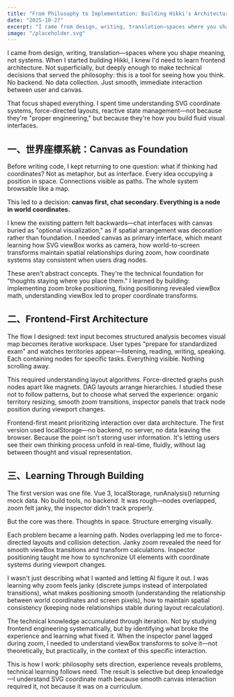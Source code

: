 ```yaml
---
title: "From Philosophy to Implementation: Building Hikki's Architecture"
date: "2025-10-27"
excerpt: "I came from design, writing, translation—spaces where you shape meaning, not systems. When I started building Hikki, I knew I'd need to learn frontend architecture deeply enough to make technical decisions that served the philosophy: this is a tool for seeing how you think."
image: "/placeholder.svg"
---
```


I came from design, writing, translation—spaces where you shape meaning, not systems. When I started building Hikki, I knew I'd need to learn frontend architecture. Not superficially, but deeply enough to make technical decisions that served the philosophy: this is a tool for seeing how you think. No backend. No data collection. Just smooth, immediate interaction between user and canvas.

That focus shaped everything. I spent time understanding SVG coordinate systems, force-directed layouts, reactive state management—not because they're "proper engineering," but because they're how you build fluid visual interfaces.

## 一、世界座標系統：Canvas as Foundation

Before writing code, I kept returning to one question: what if thinking had coordinates? Not as metaphor, but as interface. Every idea occupying a position in space. Connections visible as paths. The whole system browsable like a map.

This led to a decision: **canvas first, chat secondary. Everything is a node in world coordinates.**

I knew the existing pattern felt backwards—chat interfaces with canvas buried as "optional visualization," as if spatial arrangement was decoration rather than foundation. I needed canvas as primary interface, which meant learning how SVG viewBox works as camera, how world-to-screen transforms maintain spatial relationships during zoom, how coordinate systems stay consistent when users drag nodes.

These aren't abstract concepts. They're the technical foundation for "thoughts staying where you place them." I learned by building: implementing zoom broke positioning, fixing positioning revealed viewBox math, understanding viewBox led to proper coordinate transforms.

## 二、Frontend-First Architecture

The flow I designed: text input becomes structured analysis becomes visual map becomes iterative workspace. User types "prepare for standardized exam" and watches territories appear—listening, reading, writing, speaking. Each containing nodes for specific tasks. Everything visible. Nothing scrolling away.

This required understanding layout algorithms. Force-directed graphs push nodes apart like magnets. DAG layouts arrange hierarchies. I studied these not to follow patterns, but to choose what served the experience: organic territory resizing, smooth zoom transitions, inspector panels that track node position during viewport changes.

Frontend-first meant prioritizing interaction over data architecture. The first version used localStorage—no backend, no server, no data leaving the browser. Because the point isn't storing user information. It's letting users see their own thinking process unfold in real-time, fluidly, without lag between thought and visual representation.

## 三、Learning Through Building

The first version was one file. Vue 3, localStorage, runAnalysis() returning mock data. No build tools, no backend. It was rough—nodes overlapped, zoom felt janky, the inspector didn't track properly.

But the core was there. Thoughts in space. Structure emerging visually.

Each problem became a learning path. Nodes overlapping led me to force-directed layouts and collision detection. Janky zoom revealed the need for smooth viewBox transitions and transform calculations. Inspector positioning taught me how to synchronize UI elements with coordinate systems during viewport changes.

I wasn't just describing what I wanted and letting AI figure it out. I was learning why zoom feels janky (discrete jumps instead of interpolated transitions), what makes positioning smooth (understanding the relationship between world coordinates and screen pixels), how to maintain spatial consistency (keeping node relationships stable during layout recalculation).

The technical knowledge accumulated through iteration. Not by studying frontend engineering systematically, but by identifying what broke the experience and learning what fixed it. When the inspector panel lagged during zoom, I needed to understand viewBox transforms to solve it—not theoretically, but practically, in the context of this specific interaction.

This is how I work: philosophy sets direction, experience reveals problems, technical learning follows need. The result is selective but deep knowledge—I understand SVG coordinate math because smooth canvas interaction required it, not because it was on a curriculum.

